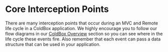 # Core Interception Points

There are many interception points that occur during an MVC and Remote life cycle in a ColdBox application. We highly encourage you to follow our flow diagrams in our [ColdBox Overview](broken-reference) section so you can see where in the life cycle these events fire. Also remember that each event can pass a data structure that can be used in your application.
